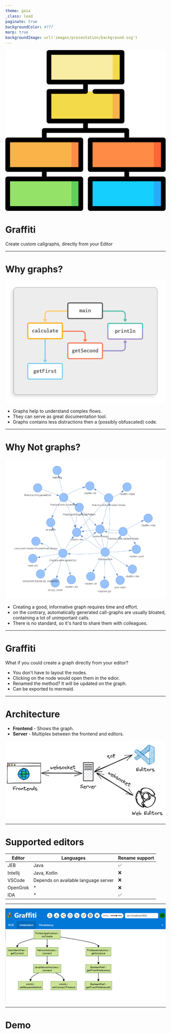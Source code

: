 ```yaml
---
theme: gaia
_class: lead
paginate: true
backgroundColor: #fff
marp: true
backgroundImage: url('images/presentation/background.svg')
---
```


![bg right:40% 80%](images/icon.png)

# **Graffiti**

Create custom callgraphs, directly from your Editor

---

# Why graphs?
![bg right:40% 80%](images/presentation/example_callgraph.png)


* Graphs help to understand complex flows.
* They can serve as great documentation tool.
* Graphs contains less distractions then a (possibly obfuscated) code.

----

# Why Not graphs?

![bg right:40% 80%](images/presentation/example_bad_callgraph.png)


* Creating a good, informative graph requires time and effort. 
* on the contrary, automatically generated call-graphs are usually bloated, containing a lot of unimportant calls.
* There is no standard, so it's hard to share them with colleagues.

---

# Graffiti

What if you could create a graph directly from your editor?

* You don't have to layout the nodes.
* Clicking on the node would open them in the edior.
* Renamed the method? It will be updated on the graph.
* Can be exported to mermaid.

---

# Architecture
* **Frontend** - Shows the graph.
* **Server**   - Multiplex between the frontend and editors.

<style>
img[alt~="center"] {
  display: block;
  margin: 0 auto;
}
</style>

![width:700px center](images/architecture.png)

---
# Supported editors

| Editor   | Languages                            |  Rename support |
| -------- | ------------------------------------ |  -------------- |
| JEB      | Java                                 | ✅             |
| Intellij | Java, Kotlin                         | ❌             |
| VSCode   | Depends on available language server | ❌             |
| OpenGrok | *                                    | ❌             |
| IDA      | *                                    | ✅             |


---

![bg](images/screenshots/screenshot.png)

---

# **Demo**

